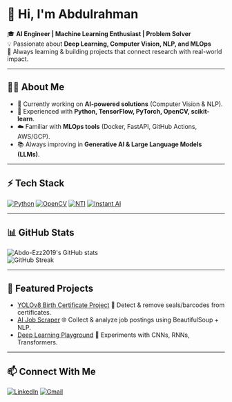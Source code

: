 # 👋 Hi, I'm Abdulrahman  

🎓 **AI Engineer | Machine Learning Enthusiast | Problem Solver**  
💡 Passionate about **Deep Learning, Computer Vision, NLP, and MLOps**  
🚀 Always learning & building projects that connect research with real-world impact.  

---

## 🧑‍💻 About Me
- 🔭 Currently working on **AI-powered solutions** (Computer Vision & NLP).  
- 🤖 Experienced with **Python, TensorFlow, PyTorch, OpenCV, scikit-learn**.  
- ☁️ Familiar with **MLOps tools** (Docker, FastAPI, GitHub Actions, AWS/GCP).  
- 📚 Always improving in **Generative AI & Large Language Models (LLMs)**.  

---

## ⚡ Tech Stack

[![Python](https://img.shields.io/badge/Python-3776AB?style=for-the-badge&logo=python&logoColor=white)](https://github.com/Abdo-Ezz2019/-i-NSTANT--Ai/tree/main/Python)
[![OpenCV](https://img.shields.io/badge/OpenCV-27338e?style=for-the-badge&logo=opencv&logoColor=white)](https://drive.google.com/file/d/1nu2Z5cSNj_g9QDshFNBnZ_F5sYdsU0V_/view?usp=sharing)
[![NTI](https://img.shields.io/badge/NTI-AI%20Program-orange?style=for-the-badge&logo=google-scholar&logoColor=white)](https://github.com/Abdo-Ezz2019/NTI-Huawei-Egyption-Talent-AI)
[![Instant AI](https://img.shields.io/badge/Instant--AI-Diploma-blueviolet?style=for-the-badge&logo=tensorflow&logoColor=white)](https://github.com/Abdo-Ezz2019/-i-NSTANT--Ai/tree/main)

---

## 📊 GitHub Stats  
![Abdo-Ezz2019's GitHub stats](https://github-readme-stats.vercel.app/api?username=Abdo-Ezz2019&show_icons=true&theme=radical)  
![GitHub Streak](https://github-readme-streak-stats.herokuapp.com/?user=Abdo-Ezz2019&theme=radical)  

---

## 🚀 Featured Projects  
- [YOLOv8 Birth Certificate Project](https://github.com/YourUserName/project) 🧾 Detect & remove seals/barcodes from certificates.  
- [AI Job Scraper](https://github.com/YourUserName/webscraper) 🌐 Collect & analyze job postings using BeautifulSoup + NLP.  
- [Deep Learning Playground](https://github.com/YourUserName/dl-playground) 🧠 Experiments with CNNs, RNNs, Transformers.  

---

## 📫 Connect With Me  
[![LinkedIn](https://img.shields.io/badge/LinkedIn-blue?style=for-the-badge&logo=linkedin)]([https://linkedin.com/in/yourprofile](https://www.linkedin.com/in/%D9%90%D9%90%D9%90abdelrhaman-abdelmoez-ahmed-672103225/))  
[![Gmail](https://img.shields.io/badge/Gmail-red?style=for-the-badge&logo=gmail&logoColor=white)](abdulrahmanabdulmoezahmed@gmail.com)



